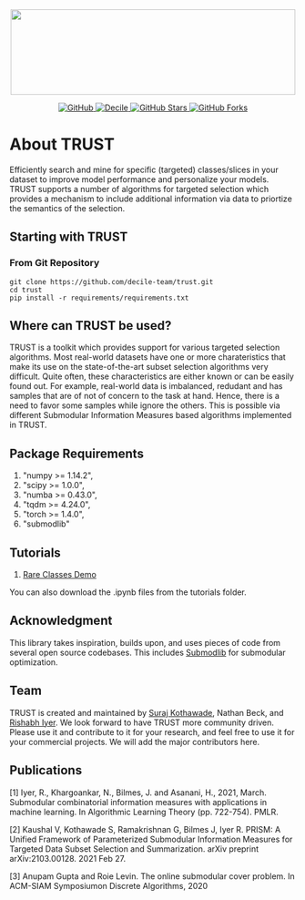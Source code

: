 <p align="center">
    <br>
        &nbsp&nbsp&nbsp&nbsp&nbsp&nbsp&nbsp&nbsp&nbsp&nbsp&nbsp&nbsp
        <img src="https://github.com/decile-team/trust/blob/main/trust_logo.svg" width="500" height="150"/>
    </br>
</p>

<p align="center">
    <a href="https://github.com/decile-team/trust/blob/main/LICENSE">
        <img alt="GitHub" src="https://img.shields.io/github/license/decile-team/trust?color=blue">
    </a>
    <a href="https://decile.org/">
        <img alt="Decile" src="https://img.shields.io/badge/website-online-green">
    </a>  
    <a href="#">
        <img alt="GitHub Stars" src="https://img.shields.io/github/stars/decile-team/trust">
    </a>
    <a href="#">
        <img alt="GitHub Forks" src="https://img.shields.io/github/forks/decile-team/trust">
    </a>
</p>

# About TRUST

Efficiently search and mine for specific (targeted) classes/slices in your dataset to improve model performance and personalize your models.
TRUST supports a number of algorithms for targeted selection which provides a mechanism to include additional information via data to priortize the semantics of the selection.

## Starting with TRUST

### From Git Repository
```
git clone https://github.com/decile-team/trust.git
cd trust
pip install -r requirements/requirements.txt
```

## Where can TRUST be used?
TRUST is a toolkit which provides support for various targeted selection algorithms. Most real-world datasets have one or more charateristics that make its use on the state-of-the-art subset selection algorithms very difficult. Quite often, these characteristics are either known or can be easily found out. For example, real-world data is imbalanced, redudant and has samples that are of not of concern to the task at hand. Hence, there is a need to favor some samples while ignore the others. This is possible via different Submodular Information Measures based algorithms implemented in TRUST.

## Package Requirements
1) "numpy >= 1.14.2",
2) "scipy >= 1.0.0",
3) "numba >= 0.43.0",
4) "tqdm >= 4.24.0",
5) "torch >= 1.4.0",
6) "submodlib"

## Tutorials
1. [Rare Classes Demo](https://colab.research.google.com/drive/1iidYqUu2Vkv_9lbIwvuwWKYPkhHt-vHR?usp=sharing)


You can also download the .ipynb files from the tutorials folder.

## Acknowledgment
This library takes inspiration, builds upon, and uses pieces of code from several open source codebases. This includes [Submodlib](https://github.com/decile-team/submodlib) for submodular optimization.

## Team
TRUST is created and maintained by [Suraj Kothawade](https://personal.utdallas.edu/~snk170001/), Nathan Beck, and [Rishabh Iyer](https://www.rishiyer.com). We look forward to have TRUST more community driven. Please use it and contribute to it for your research, and feel free to use it for your commercial projects. We will add the major contributors here.

## Publications

[1] Iyer, R., Khargoankar, N., Bilmes, J. and Asanani, H., 2021, March. Submodular combinatorial information measures with applications in machine learning. In Algorithmic Learning Theory (pp. 722-754). PMLR.


[2] Kaushal V, Kothawade S, Ramakrishnan G, Bilmes J, Iyer R. PRISM: A Unified Framework of Parameterized Submodular Information Measures for Targeted Data Subset Selection and Summarization. arXiv preprint arXiv:2103.00128. 2021 Feb 27.


[3] Anupam Gupta and Roie Levin. The online submodular cover problem. In ACM-SIAM Symposiumon Discrete Algorithms, 2020
